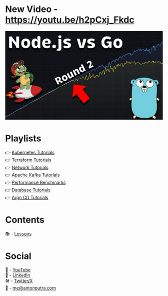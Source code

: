 # New Video - https://youtu.be/h2pCxj_Fkdc

[<img src="assets/211.png?raw=true">](https://youtu.be/h2pCxj_Fkdc)

# Playlists

👉 [Kubernetes Tutorials](https://www.youtube.com/playlist?list=PLiMWaCMwGJXnHmccp2xlBENZ1xr4FpjXF)  
👉 [Terraform Tutorials](https://www.youtube.com/playlist?list=PLiMWaCMwGJXmJdmfJjG3aK1IkU7oWvxIj)  
👉 [Network Tutorials](https://www.youtube.com/playlist?list=PLiMWaCMwGJXluySjXqWG6fg1H1hzd-zWz)  
👉 [Apache Kafka Tutorials](https://www.youtube.com/playlist?list=PLiMWaCMwGJXlL8-E-xu8RBwyC5YfS3V5e)  
👉 [Performance Benchmarks](https://www.youtube.com/playlist?list=PLiMWaCMwGJXl-h2RgOSpdO-pQaSRwlVjd)  
👉 [Database Tutorials](https://www.youtube.com/playlist?list=PLiMWaCMwGJXnhmmh5pu9sdWekdRwAzV5f)  
👉 [Argo CD Tutorials](https://www.youtube.com/playlist?list=PLiMWaCMwGJXkktZoHhmL6sbg7ELNjv9Xw)

# Contents

📚 - [Lessons](docs/contents.md)

# Social

🎥 - [YouTube](https://www.youtube.com/c/AntonPutra)  
💼 - [LinkedIn](https://www.linkedin.com/in/anton-putra)  
🛠️ - [Twitter/X](https://x.com/antonvputra)  
📨 - me@antonputra.com
